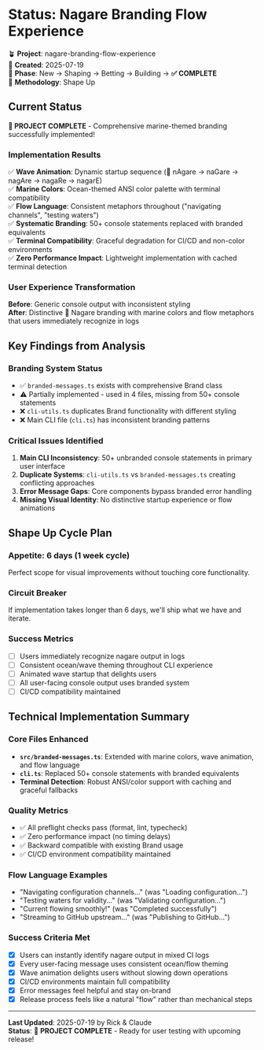 # Status: Nagare Branding Flow Experience

🪴 **Project**: nagare-branding-flow-experience  
📅 **Created**: 2025-07-19  
🌱 **Phase**: New → Shaping → Betting → Building → **✅ COMPLETE**  
🎯 **Methodology**: Shape Up  

## Current Status

**🎉 PROJECT COMPLETE** - Comprehensive marine-themed branding successfully implemented!

### Implementation Results
✅ **Wave Animation**: Dynamic startup sequence (🌊 nAgare → naGare → nagAre → nagaRe → nagarE)  
✅ **Marine Colors**: Ocean-themed ANSI color palette with terminal compatibility  
✅ **Flow Language**: Consistent metaphors throughout ("navigating channels", "testing waters")  
✅ **Systematic Branding**: 50+ console statements replaced with branded equivalents  
✅ **Terminal Compatibility**: Graceful degradation for CI/CD and non-color environments  
✅ **Zero Performance Impact**: Lightweight implementation with cached terminal detection  

### User Experience Transformation
**Before**: Generic console output with inconsistent styling  
**After**: Distinctive 🌊 Nagare branding with marine colors and flow metaphors that users immediately recognize in logs

## Key Findings from Analysis

### Branding System Status
- ✅ `branded-messages.ts` exists with comprehensive Brand class
- ⚠️ Partially implemented - used in 4 files, missing from 50+ console statements
- ❌ `cli-utils.ts` duplicates Brand functionality with different styling
- ❌ Main CLI file (`cli.ts`) has inconsistent branding patterns

### Critical Issues Identified
1. **Main CLI Inconsistency**: 50+ unbranded console statements in primary user interface
2. **Duplicate Systems**: `cli-utils.ts` vs `branded-messages.ts` creating conflicting approaches  
3. **Error Message Gaps**: Core components bypass branded error handling
4. **Missing Visual Identity**: No distinctive startup experience or flow animations

## Shape Up Cycle Plan

### Appetite: 6 days (1 week cycle)
Perfect scope for visual improvements without touching core functionality.

### Circuit Breaker
If implementation takes longer than 6 days, we'll ship what we have and iterate.

### Success Metrics
- [ ] Users immediately recognize nagare output in logs
- [ ] Consistent ocean/wave theming throughout CLI experience  
- [ ] Animated wave startup that delights users
- [ ] All user-facing console output uses branded system
- [ ] CI/CD compatibility maintained

## Technical Implementation Summary

### Core Files Enhanced
- **`src/branded-messages.ts`**: Extended with marine colors, wave animation, and flow language
- **`cli.ts`**: Replaced 50+ console statements with branded equivalents
- **Terminal Detection**: Robust ANSI/color support with caching and graceful fallbacks

### Quality Metrics
- ✅ All preflight checks pass (format, lint, typecheck)
- ✅ Zero performance impact (no timing delays)
- ✅ Backward compatible with existing Brand usage
- ✅ CI/CD environment compatibility maintained

### Flow Language Examples
- "Navigating configuration channels..." (was "Loading configuration...")
- "Testing waters for validity..." (was "Validating configuration...")
- "Current flowing smoothly!" (was "Completed successfully")
- "Streaming to GitHub upstream..." (was "Publishing to GitHub...")

### Success Criteria Met
- [x] Users can instantly identify nagare output in mixed CI logs
- [x] Every user-facing message uses consistent ocean/flow theming  
- [x] Wave animation delights users without slowing down operations
- [x] CI/CD environments maintain full compatibility
- [x] Error messages feel helpful and stay on-brand
- [x] Release process feels like a natural "flow" rather than mechanical steps

---
**Last Updated**: 2025-07-19 by Rick & Claude  
**Status**: 🎉 **PROJECT COMPLETE** - Ready for user testing with upcoming release!